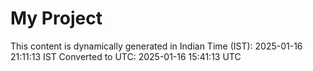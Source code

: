 # My Project

This content is dynamically generated in Indian Time (IST): 2025-01-16 21:11:13 IST
Converted to UTC: 2025-01-16 15:41:13 UTC
